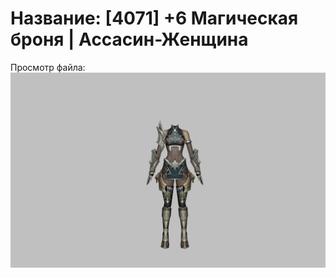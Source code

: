 # Название: [4071] +6 Магическая броня | Ассасин-Женщина

Просмотр файла:
![p070001.png](p070001.png)